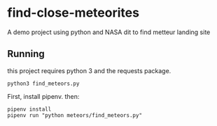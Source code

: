 # find-close-meteorites
A demo project using python and NASA dit to find metteur landing site


## Running

this project requires python 3 and the requests package.

`python3 find_meteors.py`

First, install pipenv. then:

```
pipenv install
pipenv run "python meteors/find_meteors.py"
```
